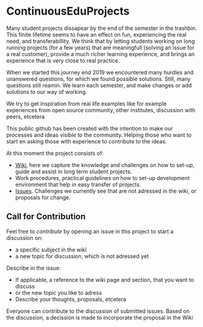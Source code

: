 # ContinuousEduProjects

Many student projects dissapear by the end of the semester in the trashbin. This finite lifetime seems to have an effect on fun, experiencing the real need, and transferabillity. 
We think that by letting students working on long running projects (for a few years) that are meaningfull (solving an issue for a real customer), provide a much richer learning experience, and brings an experience that is very close to real practice.

When we started this journey end 2019 we encountered many hurdles and unanswered questions, for which we found possible solutions. Still, many questions still reamin. We learn each semester, and make changes or add solutions to our way of working.

We try to get inspiration from real life examples like for example experiences from open source community, other institutes, discussion with peers, etcetera

This public github has been created with the intention to make our processes and ideas visible to the community. Helping those who want to start en asking those with experience to contribute to the ideas.

At this moment the project consists of:
* <a href="https://github.com/patrickdb/TransferableEduProjects/wiki">Wiki</a>, here we capture the knowledge and challenges on how to set-up, guide and assist in long term student projects. 
* Work procedures, practical guidelines on how to set-up development environment that help in easy transfer of projects.
* <a href="https://github.com/patrickdb/TransferableEduProjects/issues">Issues</a>. Challenges we currently see that are not adressed in the wiki, or proposals for change.

## Call for Contribution
Feel free to *contribute* by opening an issue in this project to start a discussion on:
* a specific subject in the wiki 
* a new topic for discussion, which is not adressed yet 

Describe in the issue:
- If applicable, a reference to the wiki page and section, that you want to discuss
- ór the new topic you like to adress
- Describe your thoughts, proposals, etcetera

Everyone can contribute to the discussion of submitted issues.
Based on the discussion, a decission is made to incorporate the proposal in the Wiki
